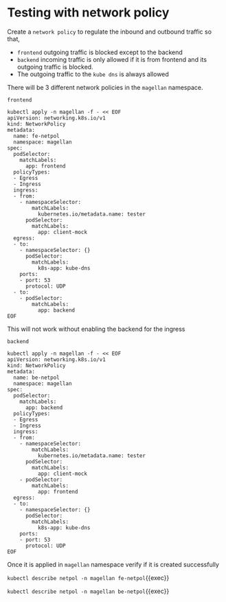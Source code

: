 # Testing with network policy

Create a `network policy` to regulate the inbound and outbound traffic so that, 
* `frontend` outgoing traffic is blocked except to the backend
* `backend` incoming traffic is only allowed if it is from frontend and its outgoing traffic is blocked. 
* The outgoing traffic to the `kube dns` is always allowed

There will be 3 different network policies in the `magellan` namespace. 

`frontend`

```
kubectl apply -n magellan -f - << EOF
apiVersion: networking.k8s.io/v1
kind: NetworkPolicy
metadata:
  name: fe-netpol
  namespace: magellan
spec:
  podSelector:
    matchLabels:
      app: frontend
  policyTypes:
  - Egress
  - Ingress
  ingress:
  - from:
    - namespaceSelector:
        matchLabels:
          kubernetes.io/metadata.name: tester
      podSelector:
        matchLabels:
          app: client-mock
  egress:
  - to:
    - namespaceSelector: {}
      podSelector:
        matchLabels:
          k8s-app: kube-dns
    ports:
    - port: 53
      protocol: UDP
  - to:
    - podSelector:
        matchLabels:
          app: backend
EOF

```




This will not work without enabling the backend for the ingress

`backend`

```
kubectl apply -n magellan -f - << EOF
apiVersion: networking.k8s.io/v1
kind: NetworkPolicy
metadata:
  name: be-netpol
  namespace: magellan
spec:
  podSelector:
    matchLabels:
      app: backend
  policyTypes:
  - Egress
  - Ingress
  ingress:
  - from:
    - namespaceSelector:
        matchLabels:
          kubernetes.io/metadata.name: tester
      podSelector:
        matchLabels:
          app: client-mock
    - podSelector:
        matchLabels:
          app: frontend
  egress:
  - to:
    - namespaceSelector: {}
      podSelector:
        matchLabels:
          k8s-app: kube-dns
    ports:
    - port: 53
      protocol: UDP
EOF
```





Once it is applied in `magellan` namespace verify if it is created successfully

`kubectl describe netpol -n magellan fe-netpol`{{exec}}

`kubectl describe netpol -n magellan be-netpol`{{exec}}


